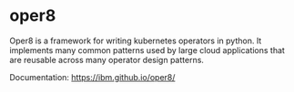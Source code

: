 # oper8

Oper8 is a framework for writing kubernetes operators in python. It implements many common patterns used by large cloud applications that are reusable across many operator design patterns.

Documentation: https://ibm.github.io/oper8/
